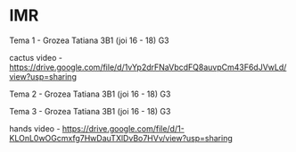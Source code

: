# IMR
Tema 1 - Grozea Tatiana 3B1 (joi 16 - 18) G3

cactus video - https://drive.google.com/file/d/1vYp2drFNaVbcdFQ8auvpCm43F6dJVwLd/view?usp=sharing

Tema 2 - Grozea Tatiana 3B1 (joi 16 - 18) G3

Tema 3 - Grozea Tatiana 3B1 (joi 16 - 18) G3

hands video - https://drive.google.com/file/d/1-KLOnL0wOGcmxfg7HwDauTXlDvBo7HVv/view?usp=sharing

